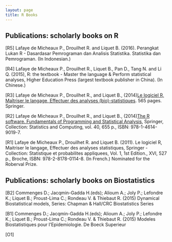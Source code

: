 ```yaml
---
layout: page
title: R Books
---
```


## Publications: scholarly books on R

[R5] Lafaye de Micheaux P., Drouilhet R. and Liquet B. (2016). Perangkat Lukan R - Dasardasar
Pemrograman dan Analisis Statistika. Statistika dan Pemrograman. (In Indonesian.)

[R4] Lafaye de Micheaux P., Drouilhet R., Liquet B., Pan D., Tang N. and Li Q. (2015),
R: the textbook - Master the language & Perform statistical analyses, Higher Education Press (largest textbook publisher in China). (In Chinese.)

[R3] Lafaye de Micheaux P., Drouilhet R., and Liquet B., (2014)[Le logiciel R, Maîtriser le langage, Effectuer des analyses (bio)-statistiques](http://biostatisticien.eu/springeR/index.html "Title"). 565 pages. Springer.

[R2] Lafaye de Micheaux P., Drouilhet R., and Liquet B.,  (2014)[The R software. Fundamentals of Programming and Statistical Analysis](http://biostatisticien.eu/springeR/index-en.html "Title"), Springer, Collection: Statistics and Computing, vol.
40, 655 p., ISBN: 978-1-4614-9019-7.

[R1] Lafaye de Micheaux P., Drouilhet R. and Liquet B. (2011). Le logiciel R, Maitriser le langage, Effectuer des analyses statistiques, Springer - Collection: Statistique et probabilites appliquees, Vol. 1, 1st Edition., XVI, 527 p., Broche, ISBN: 978-2-8178-0114-8. (In French.) Nominated for the Roberval Prize.

## Publications: scholarly books on Biostatistics



[B2] Commenges D.; Jacqmin-Gadda H.(eds); Alioum A.; Joly P.; Lefondre K.; Liquet B.;
Proust-Lima C.; Rondeau V. & Thiebaut R. (2015) Dynamical Biostatistical models, Series:
Chapman \& Hall/CRC Biostatistics Series

[B1] Commenges D.; Jacqmin-Gadda H.(eds); Alioum A.; Joly P.; Lefondre K.; Liquet B.;
Proust-Lima C.; Rondeau V. & Thiebaut R. (2015) Modeles Biostatistiques pour l'Epidemiologie.
De Boeck Superieur



[O1] 
